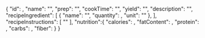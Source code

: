{
              "id": ,
              "name": "",
              "prep": "",
              "cookTime": "",
              "yield": "",
              "description":
              "",
              "recipeIngredient": [
                {
                  "name": "",
                  "quantity": ,
                  "unit": ""
                },
                ],
                "recipeInstructions": [
                  ""
                ],
                "nutrition":{
                  "calories": ,
                  "fatContent": ,
                  "protein": ,
                  "carbs": ,
                  "fiber":
                }
              }
